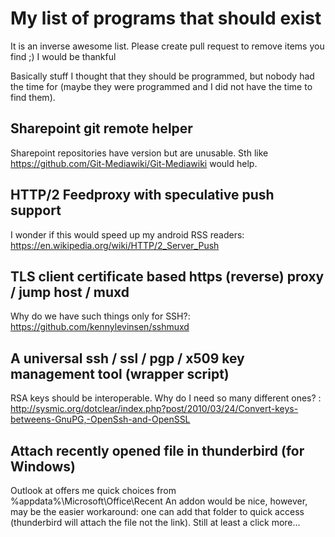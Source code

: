 # My list of programs that should exist

It is an inverse awesome list. Please create pull request to remove items you find ;) I would be thankful

Basically stuff I thought that they should be programmed, but nobody had the time for (maybe they were programmed and I did not have the time to find them).

## Sharepoint git remote helper
Sharepoint repositories have version but are unusable. Sth like  https://github.com/Git-Mediawiki/Git-Mediawiki would help.

## HTTP/2 Feedproxy with speculative push support
I wonder if this would speed up my android RSS readers: https://en.wikipedia.org/wiki/HTTP/2_Server_Push

## TLS client certificate based https (reverse) proxy / jump host / muxd
Why do we have such things only for SSH?:  https://github.com/kennylevinsen/sshmuxd

## A universal ssh / ssl / pgp / x509 key management tool (wrapper script)
RSA keys should be interoperable. Why do I need so many different ones? : http://sysmic.org/dotclear/index.php?post/2010/03/24/Convert-keys-betweens-GnuPG,-OpenSsh-and-OpenSSL

## Attach recently opened file in thunderbird (for Windows)
Outlook at offers me quick choices from %appdata%\Microsoft\Office\Recent 
An addon would be nice, however, may be the easier workaround:  one can add that folder to quick access (thunderbird will attach the file not the link). Still at least a click more...
